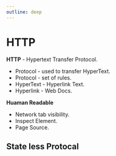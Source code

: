 ```yaml
---
outline: deep
---
```


# HTTP

**HTTP** - Hypertext Transfer Protocol.

- Protocol - used to transfer HyperText.
- Protocol - set of rules.
- HyperText - Hyperlink Text.
- Hyperlink - Web Docs.

**Huaman Readable**
- Network tab visibility.
- Inspect Element.
- Page Source.

**State less Protocal**
- 